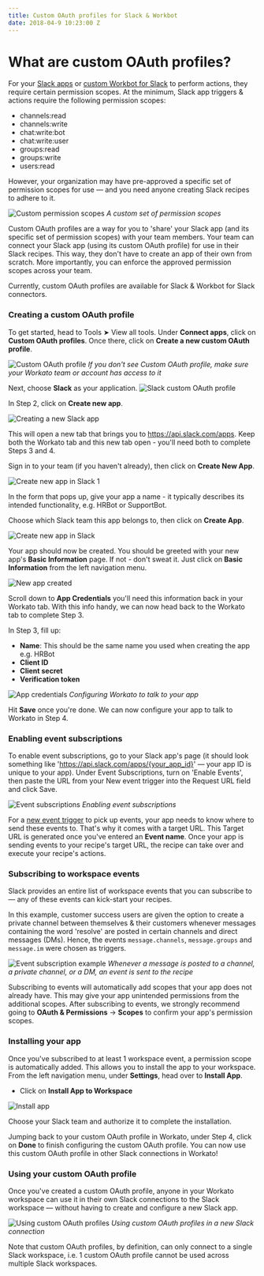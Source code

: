 ```yaml
---
title: Custom OAuth profiles for Slack & Workbot
date: 2018-04-9 10:23:00 Z
---
```


# What are custom OAuth profiles?
For your [Slack apps](workbot/workbot.md#slack-connector-vs-workbot-for-slack-connector) or [custom Workbot for Slack](workbot/workbot-custom-bots.md) to perform actions, they require certain permission scopes. At the minimum, Slack app triggers & actions require the following permission scopes:
- channels:read
- channels:write
- chat:write:bot
- chat:write:user
- groups:read
- groups:write
- users:read

However, your organization may have pre-approved a specific set of permission scopes for use — and you need anyone creating Slack recipes to adhere to it.

![Custom permission scopes](/assets/images/connectors/slack/custom-permission-scopes.png)
*A custom set of permission scopes*

Custom OAuth profiles are a way for you to 'share' your Slack app (and its specific set of permission scopes) with your team members. Your team can connect your Slack app (using its custom OAuth profile) for use in their Slack recipes. This way, they don't have to create an app of their own from scratch. More importantly, you can enforce the approved permission scopes across your team.

Currently, custom OAuth profiles are available for Slack & Workbot for Slack connectors.

### Creating a custom OAuth profile
To get started, head to Tools ➤ View all tools. Under **Connect apps**, click on **Custom OAuth profiles**. Once there, click on **Create a new custom OAuth profile**.

![Custom OAuth profile](/assets/images/connectors/slack/custom-oauth-profile.png)
*If you don't see Custom OAuth profile, make sure your Workato team or account has access to it*

Next, choose **Slack** as your application.
![Slack custom OAuth profile](/assets/images/connectors/slack/new-custom-oauth-1.png)

In Step 2, click on **Create new app**.

![Creating a new Slack app](/assets/images/connectors/slack/new-custom-oauth-2.png)

This will open a new tab that brings you to https://api.slack.com/apps. Keep both the Workato tab and this new tab open - you'll need both to complete Steps 3 and 4.

Sign in to your team (if you haven't already), then click on **Create New App**.

![Create new app in Slack 1](/assets/images/workbot/workbot-slash-commands/create-new-app-in-slack-1.png)

In the form that pops up, give your app a name - it typically describes its intended functionality, e.g. HRBot or SupportBot.

Choose which Slack team this app belongs to, then click on **Create App**.

![Create new app in Slack](/assets/images/workbot/workbot-slash-commands/create-new-app-in-slack-2.png)

Your app should now be created. You should be greeted with your new app's **Basic Information** page. If not - don't sweat it. Just click on **Basic Information** from the left navigation menu.

![New app created](/assets/images/workbot/workbot-slash-commands/new-app-created.png)

Scroll down to **App Credentials** you'll need this information back in your Workato tab. With this info handy, we can now head back to the Workato tab to complete Step 3.

In Step 3, fill up:
- **Name**: This should be the same name you used when creating the app e.g. HRBot
- **Client ID**
- **Client secret**
- **Verification token**

![App credentials](/assets/images/connectors/slack/new-custom-oauth-3.png)
*Configuring Workato to talk to your app*

Hit **Save** once you're done. We can now configure your app to talk to Workato in Step 4.

### Enabling event subscriptions
To enable event subscriptions, go to your Slack app's page (it should look something like 'https://api.slack.com/apps/{your_app_id}' &mdash; your app ID is unique to your app). Under Event Subscriptions, turn on 'Enable Events', then paste the URL from your New event trigger into the Request URL field and click Save.

![Event subscriptions](/assets/images/connectors/slack/event-subscriptions.gif)
*Enabling event subscriptions*

For a [new event trigger](/connectors/slack/triggers.md#new-event-trigger-real-time) to pick up events, your app needs to know where to send these events to. That's why it comes with a target URL. This Target URL is generated once you've entered an **Event name**. Once your app is sending events to your recipe's target URL, the recipe can take over and execute your recipe's actions.

### Subscribing to workspace events
Slack provides an entire list of workspace events that you can subscribe to &mdash; any of these events can kick-start your recipes.

In this example, customer success users are given the option to create a private channel between themselves & their customers whenever messages containing the word 'resolve' are posted in certain channels and direct messages (DMs). Hence, the events `message.channels`, `message.groups` and `message.im` were chosen as triggers.

![Event subscription example](/assets/images/connectors/slack/event-subscription-example.png)
*Whenever a message is posted to a channel, a private channel, or a DM, an event is sent to the recipe*

Subscribing to events will automatically add scopes that your app does not already have. This may give your app unintended permissions from the additional scopes. After subscribing to events, we strongly recommend going to **OAuth & Permissions** → **Scopes** to confirm your app's permission scopes.

### Installing your app
Once you've subscribed to at least 1 workspace event, a permission scope is automatically added. This allows you to install the app to your workspace. From the left navigation menu, under **Settings**, head over to **Install App**.
- Click on **Install App to Workspace**

![Install app](/assets/images/workbot/workbot-slash-commands/install-app.png)

Choose your Slack team and authorize it to complete the installation.

Jumping back to your custom OAuth profile in Workato, under Step 4, click on **Done** to finish configuring the custom OAuth profile. You can now use this custom OAuth profile in other Slack connections in Workato!

### Using your custom OAuth profile
Once you've created a custom OAuth profile, anyone in your Workato workspace can use it in their own Slack connections to the Slack workspace &mdash; without having to create and configure a new Slack app.

![Using custom OAuth profiles](/assets/images/connectors/slack/using-custom-oauth-profiles.png)
*Using custom OAuth profiles in a new Slack connection*

Note that custom OAuth profiles, by definition, can only connect to a single Slack workspace, i.e. 1 custom OAuth profile cannot be used across multiple Slack workspaces.
